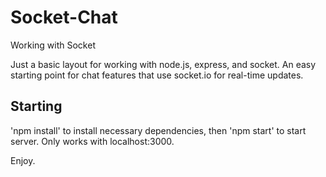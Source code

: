 # Socket-Chat
Working with Socket


Just a basic layout for working with node.js, express, and socket. An easy starting point for chat features that use socket.io for real-time updates.

## Starting 

'npm install' to install necessary dependencies, then 'npm start' to start server. Only works with localhost:3000.

Enjoy.